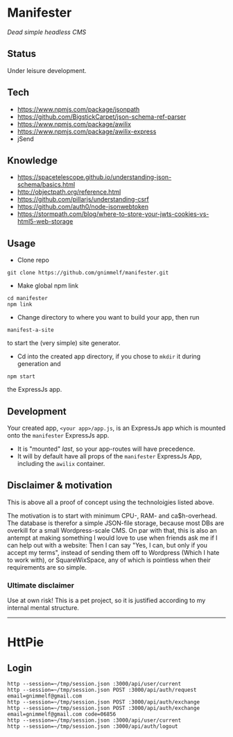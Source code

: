 # Manifester

_Dead simple headless CMS_

## Status

Under leisure development.

## Tech
* https://www.npmjs.com/package/jsonpath
* https://github.com/BigstickCarpet/json-schema-ref-parser
* https://www.npmjs.com/package/awilix
* https://www.npmjs.com/package/awilix-express
* jSend

## Knowledge
* https://spacetelescope.github.io/understanding-json-schema/basics.html
* http://objectpath.org/reference.html
* https://github.com/pillarjs/understanding-csrf
* https://github.com/auth0/node-jsonwebtoken
* https://stormpath.com/blog/where-to-store-your-jwts-cookies-vs-html5-web-storage

## Usage

* Clone repo
```
git clone https://github.com/gnimmelf/manifester.git
```

* Make global npm link
```
cd manifester
npm link
```

* Change directory to where you want to build your app, then run
```
manifest-a-site
```
to start the (very simple) site generator.

* Cd into the created app directory, if you chose to `mkdir` it during generation and
```
npm start
```
the ExpressJs app.

## Development

Your created app, `<your app>/app.js`, is an ExpressJs app which is mounted onto the `manifester` ExpressJs app.
  * It is "mounted" *last*, so your app-routes will have precedence.
  * It will by default have all props of the `manifester` ExpressJs App, including the `awilix` container.

## Disclaimer & motivation

This is above all a proof of concept using the technoloigies listed above.

The motivation is to start with minimum CPU-, RAM- and ca$h-overhead. The database is therefor a simple JSON-file storage, because most DBs are overkill for a small Wordpress-scale CMS. On par with that, this is also an antempt at making something I would love to use when friends ask me if I can help out with a website: Then I can say "Yes, I can, but only if you accept my terms", instead of sending them off to Wordpress (Which I hate to work with), or SquareWixSpace, any of which is pointless when their requirements are so simple.

### Ultimate disclaimer

Use at own risk! This is a pet project, so it is justified according to my internal mental structure.

---

# HttPie

## Login
```
http --session=~/tmp/session.json :3000/api/user/current
http --session=~/tmp/session.json POST :3000/api/auth/request email=gnimmelf@gmail.com
http --session=~/tmp/session.json POST :3000/api/auth/exchange
http --session=~/tmp/session.json POST :3000/api/auth/exchange email=gnimmelf@gmail.com code=06856
http --session=~/tmp/session.json :3000/api/user/current
http --session=~/tmp/session.json :3000/api/auth/logout
```